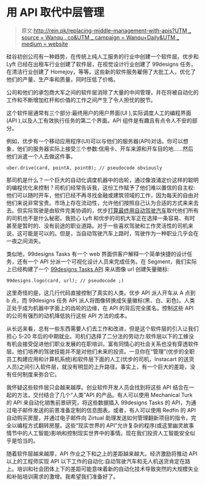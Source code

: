 # 用 API 取代中层管理

> 原文:[http://rein.pk/replacing-middle-management-with-apis?UTM _ source = Wanqu . co&UTM _ campaign = Wanqu+Daily&UTM _ medium = website](http://rein.pk/replacing-middle-management-with-apis?utm_source=wanqu.co&utm_campaign=Wanqu+Daily&utm_medium=website)

硅谷初创公司有一种趋势，在传统上纯人工服务的行业中创建一个软件层。优步和 Lyft 已经在出租车行业创建了软件层，在视觉设计行业创建了 99designs 任务，在清洁行业创建了 Homejoy，等等。这些新的软件服务雇佣了大批工人，优化了他们的产量、生产率和质量，同时压低了价格。

公司和他们的承包商大军之间的软件层消除了大量的中间管理，并在将被自动化的工作和不断增加杠杆和价值的工作之间产生了令人担忧的脱节。

这个软件层通常有三个部分:最终用户的用户界面(UI ),实际调度人工的编程界面(API ),以及人工有效执行任务的第二个界面。API 组件是有趣且有点令人不安的部分。

例如，优步有一个移动应用程序(UI)可以与他们的服务器(API)对话。你可以想象，他们的服务器实际上接受三个参数:信用卡、开车来源和开车目的地……然后他们派遣一个人去做这件事。

```
uber.drive(card, pointA, pointB); // pseudocode obviously
```

那司机是什么？一个巨大的自动化调度机器中的齿轮，通过像浪涌定价这样的聪明的编程优化来控制？司机们经常告诉我，这份工作赋予了他们难以置信的自主权:他们可以随时开车，他们已经不再寻找金融或建筑领域的工作，因为每天的自由对他们来说非常宝贵。市场上存在流动性，允许他们按照自己认为合适的方式来来去去。但实际驾驶是由软件完美协调的，优步[打算最终用自动驾驶汽车](https://www.theverge.com/2014/5/28/5758734/uber-will-eventually-replace-all-its-drivers-with-self-driving-cars)取代他们所有的司机也不是什么秘密。我担心 Lyft 和优步的司机大军正在选择一条容易、有时甚至是暂时的、没有前途的职业道路。对于一些喜欢驾驶和工作灵活性的司机来说，这可能是可以的。但是，当自动驾驶汽车上路时，驾驶作为一种职业几乎会在一夜之间消失。

类似地，99designs Tasks 有一个 web 界面供客户解释一个简单快捷的设计任务，还有一个 API 分派一个可视化设计人员来完成任务。在 Segment，我们实际上已经构建了一个 [99designs Tasks API](https://github.com/segmentio/nightmare-swiftly) 来从图像 url 创建矢量徽标:

```
99designs.logo(card, url); // pseudocode ;)
```

这里奇怪的是，这几行代码直接控制了真实的人类。优步 API 派人开车从 A 点到 b 点，而 99designs 任务 API 派人将图像转换成矢量徽标(黑、白、彩色)。人类正处于成为机器中字面上的齿轮的边缘，在 API 的背后完全匿名。控制这些 API 的公司有强烈的动机降低执行这些 API 方法的成本。

从长远来看，总有一些东西需要人们去工作和改进，但是这个软件层的引入让我们担心 5-20 年后的中期就业。司机们选择了二分法的劳动力:软件层以下的工蜂没有机会接受促进他们职业发展的在职培训，富有同情心的社会关系也没有穿透软件层。他们培养的驾驶技能并不是对他们未来的投资。一旦你在“管理”(优步的全职员工构建应用和计算机系统)和软件层下面的人工(优步的司机，Instacart 的送货人员)之间引入软件层，就没有明显的上升路径。事实上，有一个巨大的差距，没有任何制度来弥合它。

我怀疑这些软件层只会越来越厚。创业软件开发人员会找到将这些 API 结合在一起的方法，交付结合了几个“人类”API 的产品。有人可以使用 Mechanical Turk 的 API 来自动化销售前景研究，将这些数据插入 99designs Tasks 的 API，为通过电子邮件发送的前景准备定制的信息图表。或者，有人可以使用 Redfin 的 API 自动购买房屋，并通过电子邮件向 Zirtual 助理发送如何管理翻新项目的指令，完全以编程方式翻转房屋。这些“现实世界的 API”允许复杂的程序(或这里幽灵故事情节中的人工智能)影响和控制现实世界中的事情。现在我们投资人工智能安全似乎是恰当的。

随着软件层越来越厚，API 作业之下和之上的差距越来越大。经济激励将推动 API 以上的工程师实现 API 以下工作的自动化:自动驾驶汽车和无人机送货肯定在路上。培训和社会团体上下的差距可能意味着新的自动化技术导致突然的大规模失业和补贴培训需求的激增。我希望我们准备好了。